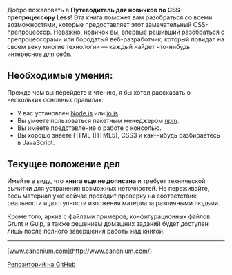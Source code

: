 Добро пожаловать в **Путеводитель для новичков по CSS-препроцессору Less**!
Эта книга поможет вам разобраться со всеми возможностями, которые
предоставляет этот замечательный CSS-препроцессор. Неважно, новичок вы,
впервые решивший разобраться с препроцессорами или бородатый веб-разработчик,
который повидал на своем веку многие технологии — каждый найдет что-нибудь
интересное для себя.




## Необходимые умения:

Прежде чем вы перейдете к чтению, я бы хотел рассказать о нескольких основных
правилах:

 * У вас установлен [Node.js](https://nodejs.org/) или [io.js](https://iojs.org/en/index.html).
 * Вы умеете пользоваться пакетным менеджером [npm](https://www.npmjs.com/).
 * Вы имеете представление о работе с консолью.
 * Вы хорошо знаете HTML (HTML5), CSS3 и как-нибудь разбираетесь в JavaScript.




## Текущее положение дел

Имейте в виду, что **книга еще не дописана** и требует технической вычитки для
устранения возможных неточностей. Не переживайте, весь материал уже сейчас
проходит проверку на соответствие реальности и доступности изложения материала
различными людьми.

Кроме того, архив с файлами примеров, конфигурационных файлов Grunt и
Gulp, а также решением домашних заданий будет доступен лишь после полного
завершения работы над книгой.

---

[www.canonium.com](http://www.canonium.com/)

[Репозиторий на GitHub](https://github.com/mrmlnc/less-guidebook-for-beginners)
